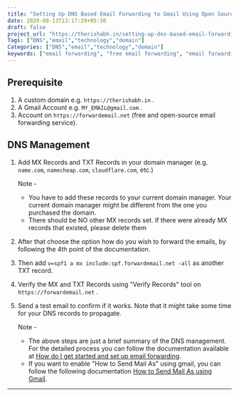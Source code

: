 ```yaml
---
title: "Setting Up DNS Based Email Forwarding to Gmail Using Open Source Service and Custom Domain"
date: 2020-08-13T13:17:29+05:30
draft: false
project_url: "https://therishabh.in/setting-up-dns-based-email-forwarding-to-gmail-using-open-source-service-and-custom-domain/"
Tags: ["DNS","email","technology","domain"]
Categories: ["DNS","email","technology","domain"]
keywords: ["email forwarding", "free email forwarding", "email forwarding using open source service", "email forwarding for custom domains", "dns based email forwarding", "adding mx record to dns", "email forwarding to gmail", "get custom email on gmail", "forward email for free"]
---
```


## Prerequisite
1. A custom domain e.g. `https://therishabh.in` .
2. A Gmail Account e.g. `MY_EMAIL@gmail.com` .
3. Account on `https://forwardemail.net` (free and open-source email forwarding service).

## DNS Management
1. Add MX Records and TXT Records in your domain manager (e.g. `name.com`, `namecheap.com`, `cloudflare.com`, etc.)

	  Note - 
	  * You have to add these records to your current domain manager. Your current domain manager might be different from the one you purchased the domain. 
	  * There should be NO other MX records set. If there were already MX records that existed, please delete them

2. After that choose the option how do you wish to forward the emails, by following the 4th point of the documentation.
3. Then add `v=spf1 a mx include:spf.forwardemail.net -all` as another TXT record.
4. Verify the MX and TXT Records using "Verify Records" tool on `https://forwardemail.net` .
5. Send a test email to confirm if it works.  Note that it might take some time for your DNS records to propagate. 


	  Note - 
	  * The above steps are just a brief summary of the DNS management. For the detailed process you can follow the documentation available at <a href="https://forwardemail.net/en/faq?domain=therishabh.in#how-do-i-get-started-and-set-up-email-forwarding" target="_blank">How do I get started and set up email forwarding</a>. 
	  * If you want to enable "How to Send Mail As" using gmail, you can follow the following documentation <a href="https://forwardemail.net/en/faq?domain=therishabh.in#how-to-send-mail-as-using-gmail" target="_blank">How to Send Mail As using Gmail</a>. 

___________________________________________